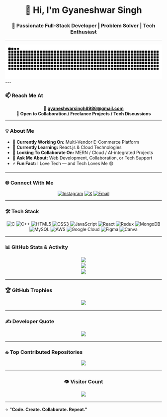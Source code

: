 <!-- Profile Header -->
<h1 align="center">👋 Hi, I'm Gyaneshwar Singh</h1>
<h3 align="center">🚀 Passionate Full-Stack Developer | Problem Solver | Tech Enthusiast</h3>

---

<!-- Snake Animation -->
<img src="https://raw.githubusercontent.com/gyanuu/gyanuu/output/snake-dark.svg" alt="Snake animation" />
---

### 📫 Reach Me At
<div align="center">

📧 **gyaneshwarsingh8986@gmail.com**  
💼 **Open to Collaboration / Freelance Projects / Tech Discussions**

</div>

---

### 💡 About Me  
- 🔭 **Currently Working On:** Multi-Vendor E-Commerce Platform  
- 🌱 **Currently Learning:** React.js & Cloud Technologies  
- 👯 **Looking To Collaborate On:** MERN / Cloud / AI-integrated Projects  
- 💬 **Ask Me About:** Web Development, Collaboration, or Tech Support  
- ⚡ **Fun Fact:** I Love Tech — and Tech Loves Me 😄  

---

### 🌐 Connect With Me
<div align="center">
  
[![Instagram](https://img.shields.io/badge/Instagram-%23E4405F.svg?style=for-the-badge&logo=Instagram&logoColor=white)](https://instagram.com/rextarzgyanu_2608)
[![X](https://img.shields.io/badge/Twitter-%23000000.svg?style=for-the-badge&logo=X&logoColor=white)](https://x.com/Gyaneshwar2608)
[![Email](https://img.shields.io/badge/Gmail-D14836?style=for-the-badge&logo=gmail&logoColor=white)](mailto:gyaneshwarsingh8986@gmail.com)

</div>

---

### 🛠️ Tech Stack

<div align="center">

![C](https://img.shields.io/badge/C-%2300599C.svg?style=for-the-badge&logo=c&logoColor=white)
![C++](https://img.shields.io/badge/C++-%2300599C.svg?style=for-the-badge&logo=cplusplus&logoColor=white)
![HTML5](https://img.shields.io/badge/HTML5-%23E34F26.svg?style=for-the-badge&logo=html5&logoColor=white)
![CSS3](https://img.shields.io/badge/CSS3-%231572B6.svg?style=for-the-badge&logo=css3&logoColor=white)
![JavaScript](https://img.shields.io/badge/JavaScript-%23323330.svg?style=for-the-badge&logo=javascript&logoColor=%23F7DF1E)
![React](https://img.shields.io/badge/React-%2320232a.svg?style=for-the-badge&logo=react&logoColor=%2361DAFB)
![Redux](https://img.shields.io/badge/Redux-%23593d88.svg?style=for-the-badge&logo=redux&logoColor=white)
![MongoDB](https://img.shields.io/badge/MongoDB-%234ea94b.svg?style=for-the-badge&logo=mongodb&logoColor=white)
![MySQL](https://img.shields.io/badge/MySQL-4479A1.svg?style=for-the-badge&logo=mysql&logoColor=white)
![AWS](https://img.shields.io/badge/AWS-%23FF9900.svg?style=for-the-badge&logo=amazon-aws&logoColor=white)
![Google Cloud](https://img.shields.io/badge/Google_Cloud-%234285F4.svg?style=for-the-badge&logo=google-cloud&logoColor=white)
![Figma](https://img.shields.io/badge/Figma-%23F24E1E.svg?style=for-the-badge&logo=figma&logoColor=white)
![Canva](https://img.shields.io/badge/Canva-%2300C4CC.svg?style=for-the-badge&logo=canva&logoColor=white)

</div>

---

### 📊 GitHub Stats & Activity
<div align="center">

![](https://github-readme-stats.vercel.app/api?username=gyanuu&theme=radical&hide_border=false&include_all_commits=true&count_private=true&show_icons=true)  
![](https://streak-stats.demolab.com?user=gyanuu&theme=radical&hide_border=false)  
![](https://github-readme-stats.vercel.app/api/top-langs/?username=gyanuu&theme=radical&hide_border=false&layout=compact)

</div>

---

### 🏆 GitHub Trophies
<div align="center">

![](https://github-profile-trophy.vercel.app/?username=gyanuu&theme=radical&no-frame=true&margin-w=10)

</div>

---

### ✍️ Developer Quote
<div align="center">

![](https://quotes-github-readme.vercel.app/api?type=horizontal&theme=radical)

</div>

---

### 🔝 Top Contributed Repositories
<div align="center">

![](https://github-contributor-stats.vercel.app/api?username=gyanuu&limit=5&theme=radical&combine_all_yearly_contributions=true)

</div>

---

<div align="center">
  
### 👁️ Visitor Count  
![](https://visitcount.itsvg.in/api?id=gyanuu&label=Profile%20Views&color=12&icon=5&pretty=true)

</div>

---

⭐️ **"Code. Create. Collaborate. Repeat."**

